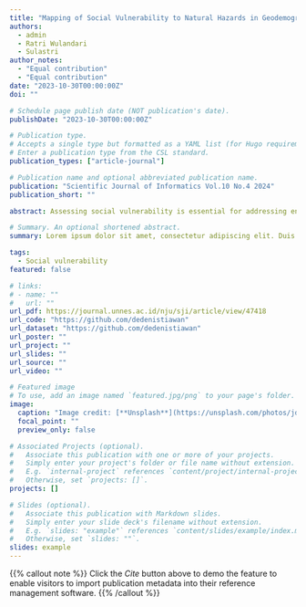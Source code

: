 ```yaml
---
title: "Mapping of Social Vulnerability to Natural Hazards in Geodemographic Analysis Using Fuzzy Geographically Weighted Clustering"
authors:
  - admin
  - Ratri Wulandari
  - Sulastri
author_notes:
  - "Equal contribution"
  - "Equal contribution"
date: "2023-10-30T00:00:00Z"
doi: ""

# Schedule page publish date (NOT publication's date).
publishDate: "2023-10-30T00:00:00Z"

# Publication type.
# Accepts a single type but formatted as a YAML list (for Hugo requirements).
# Enter a publication type from the CSL standard.
publication_types: ["article-journal"]

# Publication name and optional abbreviated publication name.
publication: "Scientific Journal of Informatics Vol.10 No.4 2024"
publication_short: ""

abstract: Assessing social vulnerability is essential for addressing environmental risks by developing suitable adaptation strategies and fostering a resilience mindset. However, relying solely on an index-based approach to measure social vulnerability has limitations as it only provides a broad overview. It is essential to recognize that various regions are influenced by distinct factors contributing to social vulnerability. This study aims to pinpoint specific community factors that impact vulnerability to natural disasters in various districts across Indonesia. In this research, we determine the optimal number of clusters with the Cluster Validity Index (CVI). Furthermore, this research applies clustering analysis of social vulnerability to natural disasters at the district level using the Fuzzy Geographically Weighted Clustering (FGWC) algorithm. This research highlights varying social vulnerability profiles across Indonesia's diverse districts. Specifically, districts on the western side of Sumatra Island, such as Nias and Mentawai, and those in the eastern regions of Indonesia, including Nusa Tenggara, West Sulawesi, Central Sulawesi, North Sulawesi, the Southern Maluku Islands, and Papua, exhibit the most noticeable vulnerability. This vulnerability is particularly evident in socioeconomic indicators, family composition, housing conditions, and educational access.

# Summary. An optional shortened abstract.
summary: Lorem ipsum dolor sit amet, consectetur adipiscing elit. Duis posuere tellus ac convallis placerat. Proin tincidunt magna sed ex sollicitudin condimentum.

tags:
  - Social vulnerability
featured: false

# links:
# - name: ""
#   url: ""
url_pdf: https://journal.unnes.ac.id/nju/sji/article/view/47418
url_code: "https://github.com/dedenistiawan"
url_dataset: "https://github.com/dedenistiawan"
url_poster: ""
url_project: ""
url_slides: ""
url_source: ""
url_video: ""

# Featured image
# To use, add an image named `featured.jpg/png` to your page's folder.
image:
  caption: "Image credit: [**Unsplash**](https://unsplash.com/photos/jdD8gXaTZsc)"
  focal_point: ""
  preview_only: false

# Associated Projects (optional).
#   Associate this publication with one or more of your projects.
#   Simply enter your project's folder or file name without extension.
#   E.g. `internal-project` references `content/project/internal-project/index.md`.
#   Otherwise, set `projects: []`.
projects: []

# Slides (optional).
#   Associate this publication with Markdown slides.
#   Simply enter your slide deck's filename without extension.
#   E.g. `slides: "example"` references `content/slides/example/index.md`.
#   Otherwise, set `slides: ""`.
slides: example
---
```


{{% callout note %}}
Click the _Cite_ button above to demo the feature to enable visitors to import publication metadata into their reference management software.
{{% /callout %}}
